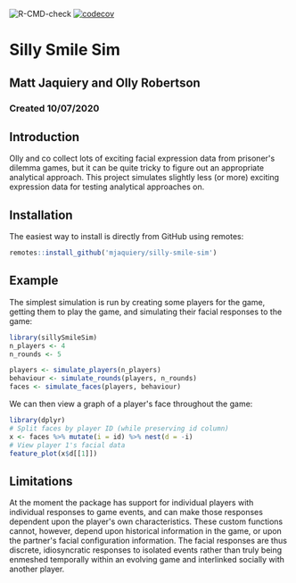 <!-- badges: start -->
![R-CMD-check](https://github.com/mjaquiery/silly-smile-sim/workflows/R-CMD-check/badge.svg)
[![codecov](https://codecov.io/gh/mjaquiery/silly-smile-sim/branch/master/graph/badge.svg)](https://codecov.io/gh/mjaquiery/silly-smile-sim)
<!-- badges: end -->

# Silly Smile Sim
## Matt Jaquiery and Olly Robertson
### Created 10/07/2020

## Introduction

Olly and co collect lots of exciting facial expression data from prisoner's dilemma games, but it can be quite tricky to figure out an appropriate analytical approach. This project simulates slightly less (or more) exciting expression data for testing analytical approaches on.

## Installation

The easiest way to install is directly from GitHub using remotes:

```r
remotes::install_github('mjaquiery/silly-smile-sim')
```

## Example

The simplest simulation is run by creating some players for the game, getting them to play the game, and simulating their facial responses to the game:

``` r
library(sillySmileSim)
n_players <- 4
n_rounds <- 5

players <- simulate_players(n_players)
behaviour <- simulate_rounds(players, n_rounds)
faces <- simulate_faces(players, behaviour)
```

We can then view a graph of a player's face throughout the game:

``` r
library(dplyr)
# Split faces by player ID (while preserving id column)
x <- faces %>% mutate(i = id) %>% nest(d = -i)
# View player 1's facial data
feature_plot(x$d[[1]])
```

## Limitations

At the moment the package has support for individual players with individual responses to game events, and can make those responses dependent upon the player's own characteristics. 
These custom functions cannot, however, depend upon historical information in the game, or upon the partner's facial configuration information. 
The facial responses are thus discrete, idiosyncratic responses to isolated events rather than truly being enmeshed temporally within an evolving game and interlinked socially with another player.
